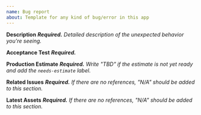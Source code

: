 ```yaml
---
name: Bug report
about: Template for any kind of bug/error in this app
---
```


**Description**
_**Required.** Detailed description of the unexpected behavior you're seeing._

**Acceptance Test**
_**Required.**_

**Production Estimate**
_**Required.** Write "TBD" if the
estimate is not yet ready and add the `needs-estimate` label._

**Related Issues**
_**Required.** If there are no references, "N/A" should be added to this section._

**Latest Assets**
_**Required.** If there are no references, "N/A" should be added to
this section._
